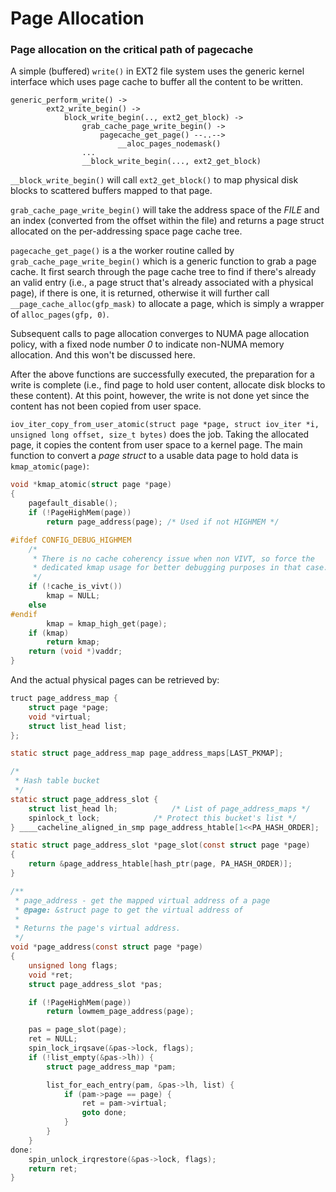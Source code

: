 # Page Allocation



### Page allocation on the critical path of pagecache 

A simple (buffered) ``write()`` in EXT2 file system uses the generic kernel interface which uses page cache to buffer all the content to be written.

```
generic_perform_write() -> 
		ext2_write_begin() ->
			block_write_begin(.., ext2_get_block) ->
				grab_cache_page_write_begin() ->
					pagecache_get_page() --..-->
						__aloc_pages_nodemask() 
				...
				__block_write_begin(..., ext2_get_block)		
```

``__block_write_begin()`` will call ``ext2_get_block()`` to map physical disk blocks to scattered buffers mapped to that page.

``grab_cache_page_write_begin()`` will take the address space of the *FILE* and an index (converted from the offset within the file) and returns a page struct allocated on the per-addressing space page cache tree.

``pagecache_get_page()`` is a the worker routine called by ``grab_cache_page_write_begin()`` which is a generic function to grab a page cache. 
It first search through the page cache tree to find if there's already an valid entry (i.e., a page struct that's already associated with a physical page), if there is one, it is returned, otherwise  it will further call ``__page_cache_alloc(gfp_mask)`` to allocate a page, which is simply a wrapper of ``alloc_pages(gfp, 0)``.

Subsequent calls to page allocation converges to NUMA page allocation policy, with a fixed node number *0* to indicate non-NUMA memory allocation. 
And this won't be discussed here. 

After the above functions are successfully executed, the preparation for a write is complete (i.e., find page to hold user content, allocate disk blocks to these content).
At this point, however, the write is not done yet since the content has not been copied from user space.

``iov_iter_copy_from_user_atomic(struct page *page, struct iov_iter *i, unsigned long offset, size_t bytes)`` does the job.
Taking the allocated page, it copies the content from user space to a kernel page.
The main function to convert a *page struct* to a usable data page to hold data is ``kmap_atomic(page)``:

```c
void *kmap_atomic(struct page *page)
{
	pagefault_disable();
	if (!PageHighMem(page))
		return page_address(page); /* Used if not HIGHMEM */

#ifdef CONFIG_DEBUG_HIGHMEM
	/*
	 * There is no cache coherency issue when non VIVT, so force the
	 * dedicated kmap usage for better debugging purposes in that case.
	 */
	if (!cache_is_vivt())
		kmap = NULL;
	else
#endif
		kmap = kmap_high_get(page);
	if (kmap)
		return kmap;
	return (void *)vaddr;
}
```

And the actual physical pages can be retrieved by:

```c
truct page_address_map {
	struct page *page;
	void *virtual;
	struct list_head list;
};

static struct page_address_map page_address_maps[LAST_PKMAP];

/*
 * Hash table bucket
 */
static struct page_address_slot {
	struct list_head lh;			/* List of page_address_maps */
	spinlock_t lock;			/* Protect this bucket's list */
} ____cacheline_aligned_in_smp page_address_htable[1<<PA_HASH_ORDER];

static struct page_address_slot *page_slot(const struct page *page)
{
	return &page_address_htable[hash_ptr(page, PA_HASH_ORDER)];
}

/**
 * page_address - get the mapped virtual address of a page
 * @page: &struct page to get the virtual address of
 *
 * Returns the page's virtual address.
 */
void *page_address(const struct page *page)
{
	unsigned long flags;
	void *ret;
	struct page_address_slot *pas;

	if (!PageHighMem(page))
		return lowmem_page_address(page);

	pas = page_slot(page);
	ret = NULL;
	spin_lock_irqsave(&pas->lock, flags);
	if (!list_empty(&pas->lh)) {
		struct page_address_map *pam;

		list_for_each_entry(pam, &pas->lh, list) {
			if (pam->page == page) {
				ret = pam->virtual;
				goto done;
			}
		}
	}
done:
	spin_unlock_irqrestore(&pas->lock, flags);
	return ret;
}

```












